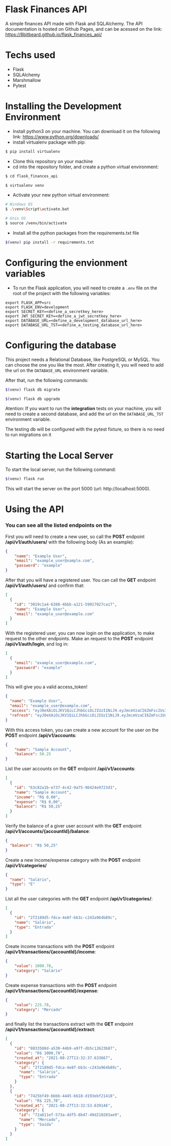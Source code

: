 # Flask Finances API

A simple finances API made with Flask and SQLAlchemy. The API documentation is hosted on Github Pages, and can be acessed on the link: https://8bitbeard.github.io/flask_finances_api/


# Techs used
- Flask
- SQLAlchemy
- Marshmallow
- Pytest

# Installing the Development Environment
- Install python3 on your machine. You can download it on the following link: https://www.python.org/downloads/
- install virtualenv package with pip:
```bash
$ pip install virtualenv
```
- Clone this repository on your machine
- cd into the repository folder, and create a python virtual environment:
```bash
$ cd flask_finances_api

$ virtualenv venv
```
- Activate your new python virtual environment:
```bash
# Windows OS
$ .\venv\Script\activate.bat

# Unix OS
$ source /venv/bin/activate

```
- Install all the python packages from the requirements.txt file
```bash
$(venv) pip install -r requirements.txt
```

# Configuring the envionment variables
- To run the Flask application, you will need to create a `.env` file on the root of the project with the following variables:
```
export FLASK_APP=src
export FLASK_ENV=development
export SECRET_KEY=<define_a_secretkey_here>
export JWT_SECRET_KEY=<define_a_jwt_secretkey_here>
export DATABASE_URL=<define_a_development_database_url_here>
export DATABASE_URL_TST=<define_a_testing_database_url_here>
```

# Configuring the database
This project needs a Relational Database, like PostgreSQL or MySQL. You can choose the one you like the most. After creating it, you will need to add the url on the `DATABASE_URL` environment variable.

After that, run the following commands:
```bash
$(venv) flask db migrate

$(venv) flask db upgrade
```

Atention: If you want to run the **integration** tests on your machine, you will need to create a second database, and add the url on the `DATABASE_URL_TST` environment variable.

The testing db will be configured with the pytest fixture, so there is no need to run migrations on it

# Starting the Local Server
To start the local server, run the following command:
```bash
$(venv) flask run
```

This will start the server on the port 5000 (url: http://localhost:5000).

# Using the API

### You can see all the listed endpoints on the

First you will need to create a new user, so call the **POST** endpoint **/api/v1/auth/users/** with the following body (As an example):
```json
{
	"name": "Example User",
	"email": "example_user@xample.com",
	"password": "example"
}
```
After that you will have a registered user. You can call the **GET** endpoint **/api/v1/auth/users/** and confirm that:
```json
[
  {
    "id": "3019c1a4-6388-4bbb-a121-59017027ca17",
    "name": "Example User",
    "email": "example_user@example.com"
  }
]
```

With the registered user, you can now login on the application, to make request to the other endpoints. Make an request to the **POST** endpoint **/api/v1/auth/login**, and log in:
```json
[
  {
    "email": "example_user@example.com",
    "password": "example"
  }
]
```

This will give you a valid access_token!
```json
{
  "name": "Example User",
  "email": "example_user@example.com",
  "access": "eyJ0eXAiOiJKV1QiLCJhbGciOiJIUzI1NiJ9.eyJmcmVzaCI6ZmFsc2UsImlhdCI6MTYzMDQyNDc5NiwianRpIjoiOGJlMGQ4NDktMDU4NC00ZWExLWFiMTctMzJkYjRmZWQ5Njc0IiwidHlwZSI6ImFjY2VzcyIsInN1YiI6IjMwMTljMWE0LTYzODgtNGJiYi1hMTIxLTU5MDE3MDI3Y2ExNyIsIm5iZiI6MTYzMDQyNDc5NiwiZXhwIjoxNjMwNDI1Njk2fQ.JeDXbcvu4a63UMJ1BzZPTgxMIcflNmF4nP9zNOU0AFQ",
  "refresh": "eyJ0eXAiOiJKV1QiLCJhbGciOiJIUzI1NiJ9.eyJmcmVzaCI6ZmFsc2UsImlhdCI6MTYzMDQyNDc5NiwianRpIjoiM2ZlYTFjY2UtYjdlNS00ZWI0LTljY2UtODYxYjI0YWMzNDgwIiwidHlwZSI6InJlZnJlc2giLCJzdWIiOiIzMDE5YzFhNC02Mzg4LTRiYmItYTEyMS01OTAxNzAyN2NhMTciLCJuYmYiOjE2MzA0MjQ3OTYsImV4cCI6MTYzMzAxNjc5Nn0.X6zrwIO-UBMvpBqQ96fhEW1W8sBwkjWuWLvLiPztNd8"
}
```

With this access token, you can create a new account for the user on the **POST** endpoint **/api/v1/accounts**:
```json
{
	"name": "Sample Account",
	"balance": 50.25
}
```

List the user accounts on the **GET** endpoint **/api/v1/accounts**:
```json
[
  {
    "id": "63c82a1b-e737-4c42-9a75-96424e9723d3",
    "name": "Sample Account",
    "income": "R$ 0,00",
    "expense": "R$ 0,00",
    "balance": "R$ 50,25"
  }
]
```

Verify the balance of a giver user account with the **GET** endpoint **/api/v1/accounts/{accountId}/balance**:
```json
{
  "balance": "R$ 50,25"
}
```

Create a new income/expense category with the **POST** endpoint **/api/v1/categories/**
```json
{
  "name": "Salário",
  "type": "E"
}
```

List all the user categories with the **GET** endpoint **/api/v1/categories/**:
```json
[
  {
    "id": "2f2189d5-fdca-4e8f-bb3c-c243a964b89c",
    "name": "Salário",
    "type": "Entrada"
  }
]
```

Create income transactions with the **POST** endpoint **/api/v1/transactions/{accountId}/income**:
```json
{
	"value": 1000.78,
	"category": "Salário"
}
```
Create expense transactions with the **POST** endpoint **/api/v1/transactions/{accountId}/expense**:
```json
{
	"value": 225.78,
	"category": "Mercado"
}
```
and finally list the transactions extract with the **GET** endpoint **/api/v1/transactions/{accountId}/extract**:
```json
[
  {
    "id": "8033508d-a530-44b9-a97f-db5c12623b87",
    "value": "R$ 1000,78",
    "created_at": "2021-08-27T13:32:37.633667",
    "category": {
      "id": "2f2189d5-fdca-4e8f-bb3c-c243a964b89c",
      "name": "Salário",
      "type": "Entrada"
    }
  },
  {
    "id": "7425bf49-bbbb-4445-b618-d193ebf21418",
    "value": "R$ 225,78",
    "created_at": "2021-08-27T13:32:53.639146",
    "category": {
      "id": "72a611ef-573a-4df5-8b47-49d210283ae9",
      "name": "Mercado",
      "type": "Saída"
    }
  }
]
```